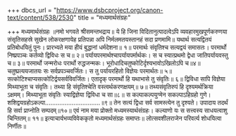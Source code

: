 +++
dbcs_url = "https://www.dsbcproject.org/canon-text/content/538/2530"
title = "मध्यमार्थसंग्रहः"

+++
मध्यमार्थसंग्रहः
॥नमो भगवते श्रीसमन्तभद्राय॥
ये हि जिना विदितानुत्पादत्वेऽपि व्यवहारमुखपूर्णकरुणया संसृतिसहस्रे सुखेन लोकरक्षणायेह प्रतिपन्ना अपि निर्मलमतयस्तानहं सदा प्रणमामि॥
यथार्थ सत्यद्वितयं प्रतिबोधयितुं पुनः।
प्रारभ्यते मया हीयं बुद्धानां धर्मदेशना॥ १॥
परमार्थः संवृतिश्च सत्यद्वयं समासतः।
परमार्थो निष्प्रपञ्चः कर्तव्यो द्विविधः स च॥ २॥
पर्यायपरमार्थश्चापर्यायपर्मार्थकः।
स च स्यात्प्रथमो द्वेधा जातिपर्यायवस्तु च॥ ३॥
परमार्थो जन्मरोधः परार्थो रुद्धजन्मकः।
भूरोधादिचतुष्कोटिर्दृश्यभावोऽखिलोऽपि च॥४॥
चतुष्प्रत्ययजातयः सः सर्वप्रपञ्चवर्जितः।
स तु पर्यायरहितो विज्ञेयः परमार्थतः॥ ५॥
सत्कोटिश्चाप्यसत्कोटिर्द्वयसर्वविवर्जितः।
एतादृक् परमार्थो हि यथाभासे तु संवृतिः॥ ६॥
द्विविधा सापि विज्ञेया मिथ्याभूता च संवृतिः।
तथ्या हि संवृतिश्चेति वस्त्वर्थकरणक्षयम्॥ ७॥
तथ्यसंवृतिरुपं हि दृश्यमर्थक्रिया ऽक्षमम्।
मिथ्याभूता संवृतिः  स्याद्विज्ञेया द्विविधा च सा॥८॥
स कल्पाकल्पयुग्मेन सकल्पाऽहिग्रहो गुणे।
शशिद्वयग्रहोऽकल्पा...............................॥९॥
तेन सत्यं द्विधा सर्व सामस्त्येन तु दृश्यते।
उपादाय तदर्थं हि सर्वा प्राप्नोति सम्पदम्॥१०॥
एवं नाम मया प्रोक्तो मध्यमस्यार्थसंग्रहः।
कल्याणो यः स सत्त्वस्य साधयत्वाशु चिन्तितम्॥ ११॥
इत्याचार्यभव्यविवेककृतो मध्यमार्थसंग्रहः समाप्तः॥
लोत्सवशीलराजेन परिवर्त्य शोधयित्वा निर्णीतः॥
